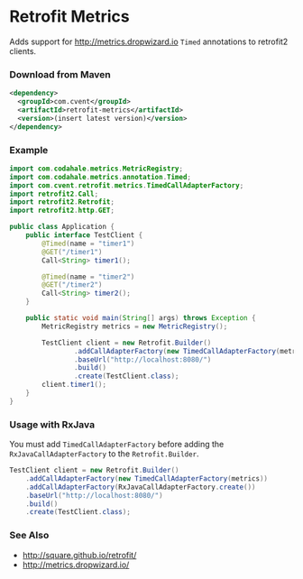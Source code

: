 Retrofit Metrics
================

Adds support for http://metrics.dropwizard.io `Timed` annotations to retrofit2 clients.

### Download from Maven

```xml
<dependency>
  <groupId>com.cvent</groupId>
  <artifactId>retrofit-metrics</artifactId>
  <version>(insert latest version)</version>
</dependency>
```

### Example

```java
import com.codahale.metrics.MetricRegistry;
import com.codahale.metrics.annotation.Timed;
import com.cvent.retrofit.metrics.TimedCallAdapterFactory;
import retrofit2.Call;
import retrofit2.Retrofit;
import retrofit2.http.GET;

public class Application {
    public interface TestClient {
        @Timed(name = "timer1")
        @GET("/timer1")
        Call<String> timer1();

        @Timed(name = "timer2")
        @GET("/timer2")
        Call<String> timer2();
    }

    public static void main(String[] args) throws Exception {
        MetricRegistry metrics = new MetricRegistry();

        TestClient client = new Retrofit.Builder()
                .addCallAdapterFactory(new TimedCallAdapterFactory(metrics))
                .baseUrl("http://localhost:8080/")
                .build()
                .create(TestClient.class);
        client.timer1();
    }
}
```

### Usage with RxJava

You must add `TimedCallAdapterFactory` before adding the `RxJavaCallAdapterFactory` to the `Retrofit.Builder`.
 
```java
TestClient client = new Retrofit.Builder()
    .addCallAdapterFactory(new TimedCallAdapterFactory(metrics))
    .addCallAdapterFactory(RxJavaCallAdapterFactory.create())
    .baseUrl("http://localhost:8080/")
    .build()
    .create(TestClient.class);
```

### See Also

* http://square.github.io/retrofit/
* http://metrics.dropwizard.io/

